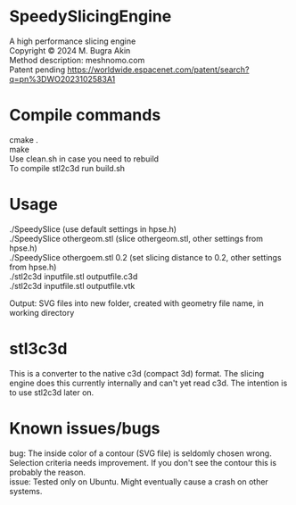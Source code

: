 # SpeedySlicingEngine
A high performance slicing engine \
Copyright © 2024 M. Bugra Akin \
Method description: meshnomo.com \
Patent pending https://worldwide.espacenet.com/patent/search?q=pn%3DWO2023102583A1

# Compile commands
cmake . \
make \
Use clean.sh in case you need to rebuild \
To compile stl2c3d run build.sh

# Usage
./SpeedySlice (use default settings in hpse.h) \
./SpeedySlice othergeom.stl (slice othergeom.stl, other settings from hpse.h) \
./SpeedySlice othergoem.stl 0.2 (set slicing distance to 0.2, other settings from hpse.h) \
./stl2c3d inputfile.stl outputfile.c3d \
./stl2c3d inputfile.stl outputfile.vtk 

Output: SVG files into new folder, created with geometry file name, in working directory

# stl3c3d	
This is a converter to the native c3d (compact 3d) format. 
The slicing engine does this currently internally and can't yet read c3d. 
The intention is to use stl2c3d later on.

# Known issues/bugs
bug: The inside color of a contour (SVG file) is seldomly chosen wrong. Selection criteria needs improvement. If you don't see the contour this is probably the reason. \
issue: Tested only on Ubuntu. Might eventually cause a crash on other systems.
